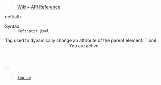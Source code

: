 > [Wiki](Home) ▸ [API Reference](API-Reference)

neft:attr
<dl><dt>Syntax</dt><dd><code>neft:attr @xml</code></dd></dl>
Tag used to dynamically change an attribute of the parent element.
```xml
<header neft:style="header">
    <neft:attr name="isActive" value="true" neft:if="${data.isActive}" />
    <span neft:if="${isActive}">You are active</span>
</header>
```

> [`Source`](/Neft-io/neft/blob/feb74662c4f7ee7aedc58bcb4488ea1b56f65be9/src/document/file/parse/attrChanges.litcoffee#neftattr-xml)

